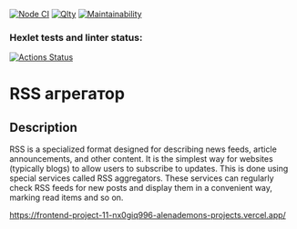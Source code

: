 [![Node CI](https://github.com/AlenaDemon/frontend-project-11/actions/workflows/nodejs.yml/badge.svg)](https://github.com/AlenaDemon/frontend-project-11/actions/workflows/nodejs.yml)
[![Qlty](https://github.com/AlenaDemon/frontend-project-11/actions/workflows/build.yml/badge.svg)](https://github.com/AlenaDemon/frontend-project-11/actions/workflows/build.yml)
[![Maintainability](https://qlty.sh/badges/17506f81-391a-42bf-b38c-8826b0e5b444/maintainability.svg)](https://qlty.sh/gh/AlenaDemon/projects/frontend-project-11)
### Hexlet tests and linter status:
[![Actions Status](https://github.com/AlenaDemon/frontend-project-11/actions/workflows/hexlet-check.yml/badge.svg)](https://github.com/AlenaDemon/frontend-project-11/actions)

# RSS агрегатор

## Description
RSS is a specialized format designed for describing news feeds, article announcements, and other content. It is the simplest way for websites (typically blogs) to allow users to subscribe to updates. This is done using special services called RSS aggregators. These services can regularly check RSS feeds for new posts and display them in a convenient way, marking read items and so on.

https://frontend-project-11-nx0giq996-alenademons-projects.vercel.app/